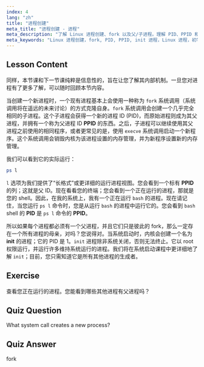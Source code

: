 ```yaml
---
index: 4
lang: "zh"
title: "进程创建"
meta_title: "进程创建 - 进程"
meta_description: "了解 Linux 进程创建、fork 以及父/子进程。理解 PID、PPID 和 init 进程。获取 Linux 进程管理的初学者指南。"
meta_keywords: "Linux 进程创建，fork, PID, PPID, init 进程，Linux 进程，初学者，教程，指南"
---
```


## Lesson Content

同样，本节课和下一节课纯粹是信息性的，旨在让您了解其内部机制。一旦您对进程有了更多了解，可以随时回顾本节内容。

当创建一个新进程时，一个现有进程基本上会使用一种称为 `fork` 系统调用（系统调用将在遥远的未来讨论）的方式克隆自身。`fork` 系统调用会创建一个几乎完全相同的子进程。这个子进程会获得一个新的进程 ID (PID)，而原始进程则成为其父进程，并拥有一个称为父进程 ID **PPID** 的东西。之后，子进程可以继续使用其父进程之前使用的相同程序，或者更常见的是，使用 `execve` 系统调用启动一个新程序。这个系统调用会销毁内核为该进程设置的内存管理，并为新程序设置新的内存管理。

我们可以看到它的实际运行：

```bash
ps l
```

`l` 选项为我们提供了“长格式”或更详细的运行进程视图。您会看到一个标有 **PPID** 的列；这就是父 ID。现在看看您的终端；您会看到一个正在运行的进程，那就是您的 shell。因此，在我的系统上，我有一个正在运行 `bash` 的进程。现在请记住，当您运行 `ps l` 命令时，您是从运行 `bash` 的进程中运行它的。您会看到 `bash` shell 的 **PID** 是 `ps l` 命令的 **PPID**。

所以如果每个进程都必须有一个父进程，并且它们只是彼此的 fork，那么一定存在一个所有进程的母亲，对吗？您说得对。当系统启动时，内核会创建一个名为 **init** 的进程；它的 PID 是 1。`init` 进程除非系统关闭，否则无法终止。它以 root 权限运行，并运行许多维持系统运行的进程。我们将在系统启动课程中更详细地了解 `init`；目前，您只需知道它是所有其他进程的生成者。

## Exercise

查看您正在运行的进程。您能看到哪些其他进程有父进程吗？

## Quiz Question

What system call creates a new process?

## Quiz Answer

fork
